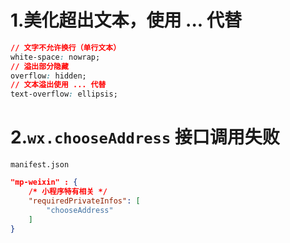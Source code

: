 # 1.美化超出文本，使用 ... 代替
```css
// 文字不允许换行（单行文本）
white-space: nowrap;
// 溢出部分隐藏
overflow: hidden;
// 文本溢出使用 ... 代替
text-overflow: ellipsis;
```

# 2.`wx.chooseAddress` 接口调用失败
`manifest.json`
```json
"mp-weixin" : {
    /* 小程序特有相关 */
    "requiredPrivateInfos": [
        "chooseAddress"
    ]
}
```